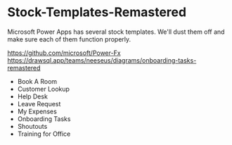 # Stock-Templates-Remastered

Microsoft Power Apps has several stock templates. We'll dust them off and make sure each of them function properly.

https://github.com/microsoft/Power-Fx
https://drawsql.app/teams/neeseus/diagrams/onboarding-tasks-remastered


- Book A Room 
- Customer Lookup
- Help Desk
- Leave Request
- My Expenses
- Onboarding Tasks
- Shoutouts
- Training for Office






